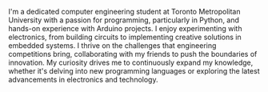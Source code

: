 I'm a dedicated computer engineering student at Toronto Metropolitan University with a passion for programming, particularly in Python, and hands-on experience with Arduino projects. I enjoy experimenting with electronics, from building circuits to implementing creative solutions in embedded systems. I thrive on the challenges that engineering competitions bring, collaborating with my friends to push the boundaries of innovation. My curiosity drives me to continuously expand my knowledge, whether it's delving into new programming languages or exploring the latest advancements in electronics and technology.
